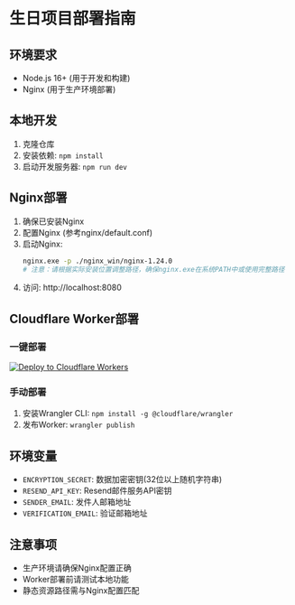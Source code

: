 # 生日项目部署指南

## 环境要求
- Node.js 16+ (用于开发和构建)
- Nginx (用于生产环境部署)

## 本地开发
1. 克隆仓库
2. 安装依赖: `npm install`
3. 启动开发服务器: `npm run dev`

## Nginx部署
1. 确保已安装Nginx
2. 配置Nginx (参考nginx/default.conf)
3. 启动Nginx:
   ```bash
   nginx.exe -p ./nginx_win/nginx-1.24.0
   # 注意：请根据实际安装位置调整路径，确保nginx.exe在系统PATH中或使用完整路径
   ```
4. 访问: http://localhost:8080

## Cloudflare Worker部署

### 一键部署
[![Deploy to Cloudflare Workers](https://deploy.workers.cloudflare.com/button)](https://deploy.workers.cloudflare.com/?url=https://github.com/cfengli007/happy-pxt/tree/main/cloudflare-worker)


### 手动部署
1. 安装Wrangler CLI: `npm install -g @cloudflare/wrangler`
2. 发布Worker: `wrangler publish`

## 环境变量
- `ENCRYPTION_SECRET`: 数据加密密钥(32位以上随机字符串)
- `RESEND_API_KEY`: Resend邮件服务API密钥
- `SENDER_EMAIL`: 发件人邮箱地址
- `VERIFICATION_EMAIL`: 验证邮箱地址

## 注意事项
- 生产环境请确保Nginx配置正确
- Worker部署前请测试本地功能
- 静态资源路径需与Nginx配置匹配